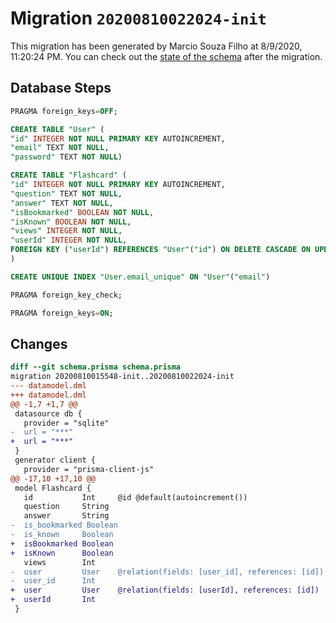 # Migration `20200810022024-init`

This migration has been generated by Marcio Souza Filho at 8/9/2020, 11:20:24 PM.
You can check out the [state of the schema](./schema.prisma) after the migration.

## Database Steps

```sql
PRAGMA foreign_keys=OFF;

CREATE TABLE "User" (
"id" INTEGER NOT NULL PRIMARY KEY AUTOINCREMENT,
"email" TEXT NOT NULL,
"password" TEXT NOT NULL)

CREATE TABLE "Flashcard" (
"id" INTEGER NOT NULL PRIMARY KEY AUTOINCREMENT,
"question" TEXT NOT NULL,
"answer" TEXT NOT NULL,
"isBookmarked" BOOLEAN NOT NULL,
"isKnown" BOOLEAN NOT NULL,
"views" INTEGER NOT NULL,
"userId" INTEGER NOT NULL,
FOREIGN KEY ("userId") REFERENCES "User"("id") ON DELETE CASCADE ON UPDATE CASCADE
)

CREATE UNIQUE INDEX "User.email_unique" ON "User"("email")

PRAGMA foreign_key_check;

PRAGMA foreign_keys=ON;
```

## Changes

```diff
diff --git schema.prisma schema.prisma
migration 20200810015548-init..20200810022024-init
--- datamodel.dml
+++ datamodel.dml
@@ -1,7 +1,7 @@
 datasource db {
   provider = "sqlite"
-  url = "***"
+  url = "***"
 }
 generator client {
   provider = "prisma-client-js"
@@ -17,10 +17,10 @@
 model Flashcard {
   id           Int     @id @default(autoincrement())
   question     String
   answer       String
-  is_bookmarked Boolean
-  is_known     Boolean
+  isBookmarked Boolean
+  isKnown      Boolean
   views        Int
-  user         User    @relation(fields: [user_id], references: [id])
-  user_id      Int
+  user         User    @relation(fields: [userId], references: [id])
+  userId       Int
 }
```


